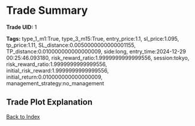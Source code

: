 # Trade Summary

**Trade UID:** 1 

**Tags:** type_1_m1:True, type_3_m15:True, entry_price:1.1, sl_price:1.095, tp_price:1.11, SL_distance:0.0050000000000001155, TP_distance:0.010000000000000009, side:long, entry_time:2024-12-29 00:25:46.093180, risk_reward_ratio:1.9999999999999556, session:tokyo, risk_reward_ratio:1.9999999999999556, initial_risk_reward:1.9999999999999556, initial_return:0.010000000000000009, management_strategy:no_management

## Trade Plot Explanation


[Back to Index](index.md)
